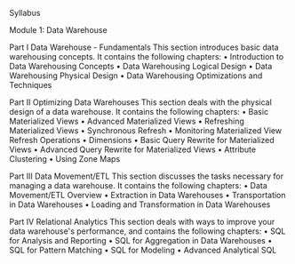 Syllabus

Module 1: Data Warehouse

Part I Data Warehouse - Fundamentals
This section introduces basic data warehousing concepts.
 It contains the following chapters:
 • Introduction to Data Warehousing Concepts
 • Data Warehousing Logical Design
 • Data Warehousing Physical Design
 • Data Warehousing Optimizations and Techniques

Part II Optimizing Data Warehouses
 This section deals with the physical design of a data warehouse.
 It contains the following chapters:
 • Basic Materialized Views
 • Advanced Materialized Views
 • Refreshing Materialized Views
 • Synchronous Refresh
 • Monitoring Materialized View Refresh Operations
 • Dimensions
 • Basic Query Rewrite for Materialized Views
 • Advanced Query Rewrite for Materialized Views
 • Attribute Clustering
 • Using Zone Maps

 Part III Data Movement/ETL
 This section discusses the tasks necessary for managing a data warehouse.
 It contains the following chapters:
 • Data Movement/ETL Overview
 • Extraction in Data Warehouses
 • Transportation in Data Warehouses
 • Loading and Transformation in Data Warehouses

 Part IV Relational Analytics
 This section deals with ways to improve your data warehouse's performance, and contains
 the following chapters:
 • SQL for Analysis and Reporting
 • SQL for Aggregation in Data Warehouses
 • SQL for Pattern Matching
 • SQL for Modeling
 • Advanced Analytical SQL
